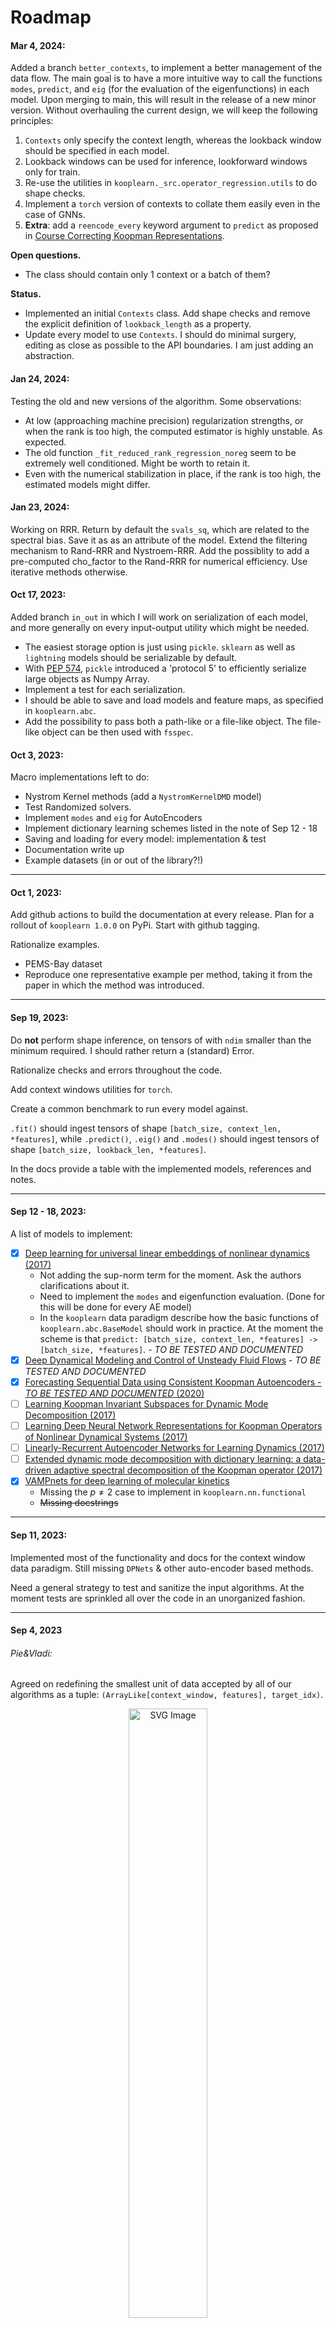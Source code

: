 # Roadmap
#### Mar 4, 2024:
Added a branch `better_contexts`, to implement a better management of the data flow. The main goal is to have a more intuitive way to call the functions `modes`, `predict`, and `eig` (for the evaluation of the eigenfunctions) in each model. Upon merging to main, this will result in the release of a new minor version. Without overhauling the current design, we will keep the following principles:
1. `Contexts` only specify the context length, whereas the lookback window should be specified in each model.
2. Lookback windows can be used for inference, lookforward windows only for train.
3. Re-use the utilities in `kooplearn._src.operator_regression.utils` to do shape checks.
4. Implement a `torch` version of contexts to collate them easily even in the case of GNNs.
5. **Extra**: add a `reencode_every` keyword argument to `predict` as proposed in [Course Correcting Koopman Representations](https://arxiv.org/abs/2310.15386).

**Open questions.**

- The class should contain only 1 context or a batch of them? 

**Status.**

- Implemented an initial `Contexts` class. Add shape checks and remove the explicit definition of `lookback_length` as a property.
- Update every model to use `Contexts`. I should do minimal surgery, editing as close as possible to the API boundaries. I am just adding an abstraction.


#### Jan 24, 2024:
Testing the old and new versions of the algorithm. Some observations:
- At low (approaching machine precision) regularization strengths, or when the rank is too high, the computed estimator is highly unstable. As expected.
- The old function `_fit_reduced_rank_regression_noreg` seem to be extremely well conditioned. Might be worth to retain it. 
- Even with the numerical stabilization in place, if the rank is too high, the estimated models might differ.

#### Jan 23, 2024:
Working on RRR. Return by default the `svals_sq`, which are related to the spectral bias. Save it as as an attribute of the model. Extend the filtering mechanism to Rand-RRR and Nystroem-RRR. Add the possiblity to add a pre-computed cho_factor to the Rand-RRR for numerical efficiency. Use iterative methods otherwise.

#### Oct 17, 2023:
Added branch `in_out` in which I will work on serialization of each model, and more generally on every input-output utility which might be needed.

- The easiest storage option is just using `pickle`. `sklearn` as well as `lightning` models should be serializable by default.
- With [PEP 574](https://peps.python.org/pep-0574/), `pickle` introduced a 'protocol 5' to efficiently serialize large objects as Numpy Array.
- Implement a test for each serialization. 
- I should be able to save and load models and feature maps, as specified in `kooplearn.abc`.
- Add the possibility to pass both a path-like or a file-like object. The file-like object can be then used with `fsspec`.


#### Oct 3, 2023:
Macro implementations left to do:
- Nystrom Kernel methods (add a `NystromKernelDMD` model)
- Test Randomized solvers.
- Implement `modes` and `eig` for AutoEncoders
- Implement dictionary learning schemes listed in the note of Sep 12 - 18
- Saving and loading for every model: implementation & test
- Documentation write up
- Example datasets (in or out of the library?!)
***
#### Oct 1, 2023:
Add github actions to build the documentation at every release. Plan for a rollout of `kooplearn 1.0.0` on PyPi. Start with github tagging.

Rationalize examples. 
- PEMS-Bay dataset
- Reproduce one representative example per method, taking it from the paper in which the method was introduced.
***
#### Sep 19, 2023:
Do **not** perform shape inference, on tensors of with `ndim` smaller than the minimum required. I should rather return a (standard) Error.

Rationalize checks and errors throughout the code.

Add context windows utilities for `torch`.

Create a common benchmark to run every model against. 

`.fit()` should ingest tensors of shape `[batch_size, context_len, *features]`, while `.predict()`, `.eig()` and `.modes()` should ingest tensors of shape `[batch_size, lookback_len, *features]`.

In the docs provide a table with the implemented models, references and notes.
***
#### Sep 12 - 18, 2023:
A list of models to implement:

- [x] [Deep learning for universal linear embeddings of nonlinear dynamics
 (2017)](https://arxiv.org/abs/1712.09707)
    - Not adding the sup-norm term for the moment. Ask the authors clarifications about it. 
    - Need to implement the `modes` and eigenfunction evaluation. (Done for this will be done for every AE model)
    - In the `kooplearn` data paradigm describe how the basic functions of `kooplearn.abc.BaseModel` should work in practice. At the moment the scheme is that `predict: [batch_size, context_len, *features] -> [batch_size, *features]`.  - _TO BE TESTED AND DOCUMENTED_
- [x] [Deep Dynamical Modeling and Control of
Unsteady Fluid Flows](https://arxiv.org/pdf/1805.07472.pdf) - _TO BE TESTED AND DOCUMENTED_
- [x] [Forecasting Sequential Data using Consistent Koopman Autoencoders - _TO BE TESTED AND DOCUMENTED_
 (2020)](https://arxiv.org/abs/2003.02236)
- [ ] [Learning Koopman Invariant Subspaces for Dynamic Mode Decomposition
(2017)](https://arxiv.org/abs/1710.04340)
- [ ] [Learning Deep Neural Network Representations for Koopman Operators of Nonlinear Dynamical Systems
(2017)](https://arxiv.org/abs/1708.06850)
- [ ] [Linearly-Recurrent Autoencoder Networks for Learning Dynamics
(2017)](https://arxiv.org/abs/1712.01378)
- [ ] [Extended dynamic mode decomposition with dictionary learning: a data-driven adaptive spectral decomposition of the Koopman operator (2017)](https://arxiv.org/abs/1707.00225)
- [x] [VAMPnets for deep learning of molecular kinetics](https://www.nature.com/articles/s41467-017-02388-1)
  - Missing the $p \neq 2$ case to implement in `kooplearn.nn.functional`
  - ~~Missing docstrings~~
***
#### Sep 11, 2023:
Implemented most of the functionality and docs for the context window data paradigm. Still missing `DPNets` & other auto-encoder based methods.

Need a general strategy to test and sanitize the input algorithms. At the moment tests are sprinkled all over the code in an unorganized fashion.
***
#### Sep 4, 2023
###### Pie&Vladi:
Agreed on redefining the smallest unit of data accepted by all of our algorithms as a tuple: `(ArrayLike[context_window, features], target_idx)`.

<p align = "center">
  <img src="assets/context_window_cheme.svg" alt="SVG Image" style="width:50%;"/>
</p>

Above, pictorial representation of the context-window based data approach.
***
#### Aug 20, 2023
###### Pie:
For the kernel DMD I have dropped the custom kernel objects defined in `kooplearn._src.kernels` and relied instead on `sklearn.gaussian_processes.kernels`, which better documented, supported and allow for easy HP tuning. Minimal API changing, working to have running tests. Check that `ExtendedDMD` models are working too.
***
#### Jul 18 '23
###### Bruno:
- [x] Implement the [code for the paper](https://github.com/BethanyL/DeepKoopman) "Deep learning for universal linear embeddings of nonlinear dynamics" by Bethany Lusch, J. Nathan Kutz, and Steven L. Brunton

###### Grégoire:
1. Finish visualization tools for modes

###### Pie:
1. Review Bruno's code for `dpnets`
    1. Add a `JAX` analogue model
    2. Test Bruno's implementation on an easy dataset
2. Everything from the [Jul 13](#jul-13-23) list
- [x] Add the possiblity to set a seed for the randomized algorithms in `kernel` and `edmd` models.

###### Vladi:
1. Impact of the pre-processing/windowing steps on the estimators
2. Study how the spectral filtering regularization schemes interact with the estimation of the eigenvalues **especially** if they are complex.

##### Features to add before private release:
- Visualization tools using `dash`.
- I/O utilities
    - Time-series dataloader for `torch`, `jax`, and `numpy`
    - Context windows, chunking of the trajectory
    - Adding time-related features
- Metrics
    - Reconstruction losses
    - Probabilistic losses
***
## Jul 13 '23
###### Pietro:
- [x] Add to the abstract `BaseModel` class two methods: `load` and `save` to save the estimators. Implement them for the `edmd` and `kernel` models.
- [x] Add a **robust** function that, given a list of complex numbers containing only pure reals and couples of complex conjugates, return two masks, one with the indices of the real numbers and one with the indices of only one of the elements of the CC pair.
   - Add complementary function to perform checks and sum reductions
- [x] Modify the mode function to return **everything** (i.e. including the initial condition) except of the eigenvalue.
***
## Jul 3 '23
###### Grégoire:
- [x] Add few synthetic financial datasets
- [x] Add a minimal implementation of the viz functionality (`matplotlib` for the moment. Look into `dask` and `gradio`)

###### Bruno:
1. Implement a functioning `DPnets` feature map
2. Implement utility functions to: data loading (`data/utils`), and `numpy/torch` interface (`_src/`) if, needed.
3. If it goes well start looking at `encoder-decoder` architectures (e.g. Brunton)

###### Pietro:
- [x] Add tests to cover most of the implemented code

- Make a simple example in which the pipeline is showcased
***
## Past roadmap
1. `koopman_estimators` contain everything is needed to fit the Koopman operator
    1. Implement the `sklearn` estimators as subclasses of the `BaseKoopmanEstimator` class using the functions in the folder `_algorithms`
    2. Testing
2. Folder `models` includes the subclasses of the `GeneralModel` defined in `main.py`.
    1. Kernel Koopman regression (no feature learning)
    2. DPNets
3. `DNNs` contains the deep learning architectures 
4. `feature_map` contains everything needed to define a feature map
5. `utils` folder: utilities + functions to interface with `torch`
 and `JAX`.
6. Visualization section
7. Adapt the quantiles + volatility functions on the covariance 

## On the structure of models:
The proposed `encoder->koop_estimation->decoder` paradigm does not fit well to every case. For example, the Kernel models are not expressed as such. In general, also the Primal models with fixed feature map.

Dependencies:
1. numpy
2. scipy
3. torch
4. torch-lightning
5. jax
6. pandas
